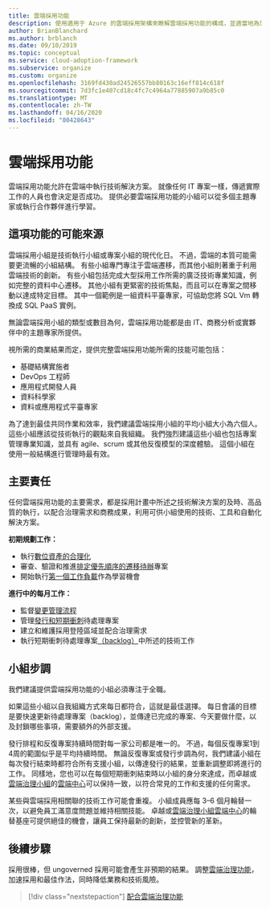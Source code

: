 ```yaml
---
title: 雲端採用功能
description: 使用適用于 Azure 的雲端採用架構來瞭解雲端採用功能的構成，並適當地為您的小組提供員工。
author: BrianBlanchard
ms.author: brblanch
ms.date: 09/10/2019
ms.topic: conceptual
ms.service: cloud-adoption-framework
ms.subservice: organize
ms.custom: organize
ms.openlocfilehash: 3169fd430ad24526557bb80163c16eff814c618f
ms.sourcegitcommit: 7d3fc1e407cd18c4fc7c4964a77885907a9b85c0
ms.translationtype: MT
ms.contentlocale: zh-TW
ms.lasthandoff: 04/16/2020
ms.locfileid: "80428643"
---
```

# <a name="cloud-adoption-capabilities"></a>雲端採用功能

雲端採用功能允許在雲端中執行技術解決方案。 就像任何 IT 專案一樣，傳遞實際工作的人員也會決定是否成功。 提供必要雲端採用功能的小組可以從多個主題專家或執行合作夥伴進行學習。

## <a name="possible-sources-for-this-capability"></a>這項功能的可能來源

雲端採用小組是技術執行小組或專案小組的現代化日。 不過，雲端的本質可能需要更流暢的小組結構。 有些小組專門專注于雲端遷移，而其他小組則著重于利用雲端技術的創新。 有些小組包括完成大型採用工作所需的廣泛技術專業知識，例如完整的資料中心遷移。 其他小組有更緊密的技術焦點，而且可以在專案之間移動以達成特定目標。 其中一個範例是一組資料平臺專家，可協助您將 SQL Vm 轉換成 SQL PaaS 實例。

無論雲端採用小組的類型或數目為何，雲端採用功能都是由 IT、商務分析或實夥伴中的主題專家所提供。

視所需的商業結果而定，提供完整雲端採用功能所需的技能可能包括：

- 基礎結構實施者
- DevOps 工程師
- 應用程式開發人員
- 資料科學家
- 資料或應用程式平臺專家

為了達到最佳共同作業和效率，我們建議雲端採用小組的平均小組大小為六個人。 這些小組應該從技術執行的觀點來自我組織。 我們強烈建議這些小組也包括專案管理專業知識，並具有 agile、scrum 或其他反復模型的深度體驗。 這個小組在使用一般結構進行管理時最有效。

## <a name="key-responsibilities"></a>主要責任

任何雲端採用功能的主要需求，都是採用計畫中所述之技術解決方案的及時、高品質的執行，以配合治理需求和商務成果，利用可供小組使用的技術、工具和自動化解決方案。

**初期規劃工作：**

- 執行[數位資產的合理化](../digital-estate/index.md)
- 審查、驗證和推進[排定優先順序的遷移待辦](../migrate/migration-considerations/assess/release-iteration-backlog.md)專案
- 開始執行[第一個工作負載](../digital-estate/rationalize.md#select-the-first-workload)作為學習機會

**進行中的每月工作：**

- 監督[變更管理流程](../migrate/migration-considerations/prerequisites/technical-complexity.md)
- 管理[發行和短期衝刺](../migrate/migration-considerations/assess/release-iteration-backlog.md)待處理專案
- 建立和維護採用登陸區域並配合治理需求
- 執行短期衝刺待處理專案[（backlog）](../migrate/migration-considerations/assess/release-iteration-backlog.md)中所述的技術工作

## <a name="team-cadence"></a>小組步調

我們建議提供雲端採用功能的小組必須專注于全職。

如果這些小組以自我組織方式來每日都符合，這就是最佳選擇。 每日會議的目標是要快速更新待處理專案（backlog），並傳達已完成的專案、今天要做什麼，以及封鎖哪些事項，需要額外的外部支援。

發行排程和反復專案持續時間對每一家公司都是唯一的。 不過，每個反復專案1到4周的範圍似乎是平均持續時間。 無論反復專案或發行步調為何，我們建議小組在每次發行結束時都符合所有支援小組，以傳達發行的結果，並重新調整即將進行的工作。 同樣地，您也可以在每個短期衝刺結束時以小組的身分來達成，而卓越或[雲端治理小組](./cloud-governance.md)的[雲端中心](./cloud-center-of-excellence.md)可以保持一致，以符合常見的工作和支援的任何需求。

某些與雲端採用相關聯的技術工作可能會重複。 小組成員應每 3&ndash;6 個月輪替一次，以避免員工滿意度問題並維持相關技能。 卓越或[雲端治理小組](./cloud-governance.md)[雲端中心](./cloud-center-of-excellence.md)的輪替基座可提供絕佳的機會，讓員工保持最新的創新，並控管新的革新。

## <a name="next-steps"></a>後續步驟

採用很棒，但 ungoverned 採用可能會產生非預期的結果。 調整[雲端治理功能](./cloud-governance.md)，加速採用和最佳作法，同時降低業務和技術風險。

> [!div class="nextstepaction"]
> [配合雲端治理功能](./cloud-governance.md)
